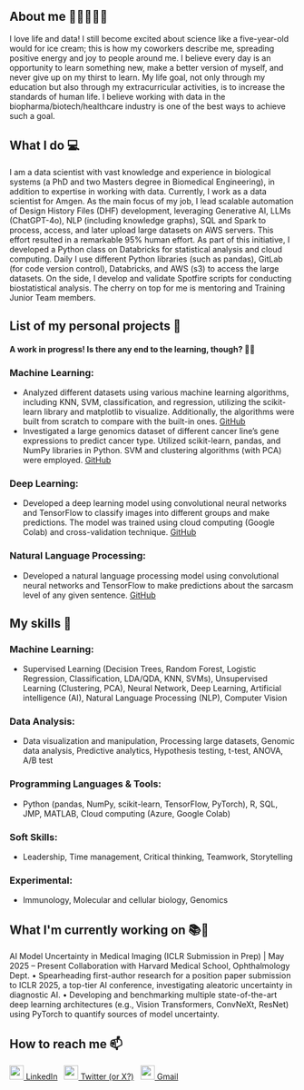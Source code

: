## About me 👋🙋‍♀️👩‍💻
I love life and data! I still become excited about science like a five-year-old would for ice cream; this is how my coworkers describe me, spreading positive energy and joy to people around me. I believe every day is an opportunity to learn something new, make a better version of myself, and never give up on my thirst to learn. My life goal, not only through my education but also through my extracurricular activities, is to increase the standards of human life. I believe working with data in the biopharma/biotech/healthcare industry is one of the best ways to achieve such a goal. 
## What I do 💻
I am a data scientist with vast knowledge and experience in biological systems (a PhD and two Masters degree in Biomedical Engineering), in addition to expertise in working with data. Currently, I work as a data scientist for Amgen. As the main focus of my job, I lead scalable automation of Design History Files (DHF) development, leveraging Generative AI, LLMs (ChatGPT-4o), NLP (including knowledge graphs), SQL and Spark to process, access, and later upload large datasets on AWS servers. This effort resulted in a remarkable 95% human effort. As part of this initiative, I developed a Python class on Databricks for statistical analysis and cloud computing. Daily I use different Python libraries (such as pandas), GitLab (for code version control), Databricks, and AWS (s3) to access the large datasets. On the side, I develop and validate Spotfire scripts for conducting biostatistical analysis. The cherry on top for me is mentoring and Training Junior Team members.
## List of my personal projects 📑
#### A work in progress! Is there any end to the learning, though? 🤷‍♀️
### Machine Learning:
* Analyzed different datasets using various machine learning algorithms, including KNN, SVM, classification, and regression, utilizing the scikit-learn library and matplotlib to visualize. Additionally, the algorithms were built from scratch to compare with the built-in ones. [GitHub](https://github.com/MahvashJebeli/ML-algorithms)
* Investigated a large genomics dataset of different cancer line’s gene expressions to predict cancer type. Utilized scikit-learn, pandas, and NumPy libraries in Python. SVM and clustering algorithms (with PCA) were employed. [GitHub](https://github.com/MahvashJebeli/Gene_Expressions_ML_Algorithms)
### Deep Learning:
* Developed a deep learning model using convolutional neural networks and TensorFlow to classify images into different groups and make predictions. The model was trained using cloud computing (Google Colab) and cross-validation technique. [GitHub](https://github.com/MahvashJebeli/Deep_Learning)
### Natural Language Processing:
* Developed a natural language processing model using convolutional neural networks and TensorFlow to make predictions about the sarcasm level of any given sentence. [GitHub](https://github.com/MahvashJebeli/Natural-Language-Processing-NLP-)
## My skills 📜
### Machine Learning:
* Supervised Learning (Decision Trees, Random Forest, Logistic Regression, Classification, LDA/QDA, KNN, SVMs), Unsupervised Learning (Clustering, PCA), Neural Network, Deep Learning, Artificial intelligence (AI), Natural Language Processing (NLP), Computer Vision
### Data Analysis:
* Data visualization and manipulation, Processing large datasets, Genomic data analysis, Predictive analytics, Hypothesis testing, t-test, ANOVA, A/B test
### Programming Languages & Tools:
* Python (pandas, NumPy, scikit-learn, TensorFlow, PyTorch), R, SQL, JMP, MATLAB, Cloud computing (Azure, Google Colab)
### Soft Skills:
* Leadership, Time management, Critical thinking, Teamwork, Storytelling
### Experimental:
* Immunology, Molecular and cellular biology, Genomics
## What I'm currently working on 📚🌱
AI Model Uncertainty in Medical Imaging (ICLR Submission in Prep) | May 2025 – Present
Collaboration with Harvard Medical School, Ophthalmology Dept.
•	Spearheading first-author research for a position paper submission to ICLR 2025, a top-tier AI conference, investigating aleatoric uncertainty in diagnostic AI.
•	Developing and benchmarking multiple state-of-the-art deep learning architectures (e.g., Vision Transformers, ConvNeXt, ResNet) using PyTorch to quantify sources of model uncertainty.
## How to reach me 📫
[<img src="https://github.com/gauravghongde/social-icons/blob/master/PNG/Black/LinkedIN_black.png" width="25" height="25"> LinkedIn](https://www.linkedin.com/in/mahvash-jebeli/)
&nbsp;
[<img src="https://github.com/gauravghongde/social-icons/blob/master/PNG/Black/Twitter_black.png" width="25" height="25"> Twitter (or X?)](https://twitter.com/Mahvash_Jebeli)
&nbsp;
[<img src="https://github.com/gauravghongde/social-icons/blob/master/PNG/Black/Gmail_black.png" width="25" height="25"> Gmail](mahvash.jebeli@gmail.com)

<!--
**MahvashJebeli/MahvashJebeli** is a ✨ _special_ ✨ repository because its `README.md` (this file) appears on your GitHub profile.

Here are some ideas to get you started:

- 🔭 I’m currently working on ...
- 🌱 I’m currently learning ...
- 👯 I’m looking to collaborate on ...
- 🤔 I’m looking for help with ...
- 💬 Ask me about ...
- 📫 How to reach me: ...
- 😄 Pronouns: ...
- ⚡ Fun fact: ...
-->
